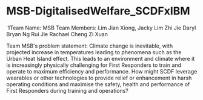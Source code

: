 # MSB-DigitalisedWelfare_SCDFxIBM
˙1Team Name: MSB
Team Members:
Lim Jian Xiong, Jacky
Lim Zhi Jie Daryl
Bryan Ng Rui Jie
Rachael Cheng Zi Xuan

Team MSB's problem statement: Climate change is inevitable, with projected increase in temperatures leading to phenomena such as the Urban Heat Island effect. This leads to an environment and climate where it is increasingly physically challenging for First Responders to train and operate to maximum efficiency and performance. How might SCDF leverage wearables or other technologies to provide relief or enhancement in harsh operating conditions and maximise the safety, health and performance of First Responders during training and operations?
